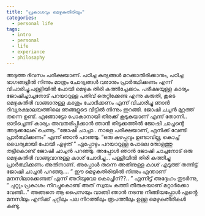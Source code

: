 ```yaml
---
title: "പ്രകാശവും മെഴുകുതിരിയും"
categories:
  - personal life
tags:
  - intro
  - personal
  - life
  - experiance
  - philosaphy 
---
```




അടുത്ത ദിവസം പരീക്ഷയാണ്. പഠിച്ച കര്യങ്ങൾ മറക്കാതിരിക്കാനും, പഠിച്ച ഭാഗങ്ങളിൽ നിന്നും മാത്രം ചോദ്യങ്ങൾ വരാനും പ്രാർത്ഥിക്കണം എന്ന് വിചാരിച്ചു.പള്ളിയിൽ പോയി മെഴുകു തിരി കത്തിച്ചേക്കാം. പരീക്ഷയുള്ള കാര്യം ജോഷിച്ചാച്ചനോട് പറയാറുള്ള പതിവ് തെറ്റിക്കേണ്ട എന്നു കരുതി, കൂടെ മെഴുകുതിരി വാങ്ങാനുള്ള കാശും ചോദിക്കണം എന്ന് വിചാരിച്ചു ഞാൻ ദിവ്യരക്ഷാലയത്തിലെ ഞങ്ങളുടെ വീട്ടിൽ നിന്നും ഇറങ്ങി. ജോഷി ചച്ചൻ മുറ്റത്ത് തന്നെ ഉണ്ട്. എങ്ങോട്ടോ പോകാനായി തിരക്ക് കൂടുകയാണ് എന്ന് തോന്നി.. ഓടിച്ചെന്ന് കാര്യം അവതരിപ്പിക്കാൻ ഞാൻ തിടുക്കത്തിൽ ജോഷി ചാച്ചന്റെ അടുക്കലേക് ചെന്നൂ. “ജോഷി ചാച്ചാ.. നാളെ പരീക്ഷയാണ്, എനിക്ക് വേണ്ടി പ്രാർത്ഥിക്കണം” എന്ന് ഞാൻ പറഞ്ഞു. “ഒരു കുഴപ്പവും ഉണ്ടാവില്ല, കൊച്ച് ധൈര്യമായി പോയി എഴുത് ” എപ്പോഴും പറയാറുള്ള പോലെ തോളത്തു തട്ടികൊണ്ട് ജോഷി ചാച്ചൻ പറഞ്ഞു. അപ്പോൾ ഞാൻ ജോഷി ചാച്ചനോട് ഒരു മെഴുകുതിരി വാങ്ങുവാനുള്ള കാശ് ചോദിച്ചു… പള്ളിയിൽ തിരി കത്തിച്ചു പ്രാർത്ഥിക്കണം അതിനാണ്. അപ്പോൾ തന്നെ അതിനുള്ള കാശ് എടുത്ത് തന്നിട്ട് ജോഷി ചാച്ചൻ പറഞ്ഞു…. ” ഈ മെഴുകുതിരിയിൽ നിന്നും എന്താണ് മനസിലാക്കേണ്ടത് എന്ന് അറിയുവോ കൊച്ചിന്??.. ” എന്നിട്ട് അദ്ദേഹം തുടർന്നു, ” ചുറ്റും പ്രകാശം നിറച്ചുകൊണ്ട് അത് സ്വയം കത്തി തീരുകയാണ് മറ്റാർക്കോ വേണ്ടി…” അങ്ങനെ ആ പൈസയും വാങ്ങി ഞാൻ നടന്നു നീങ്ങിയപ്പോൾ എൻ്റെ മനസിലും എനിക്ക് ചുറ്റിലും പല നിറത്തിലും രൂപത്തിലും ഉള്ള മെഴുകുതിരികൾ കണ്ടു.